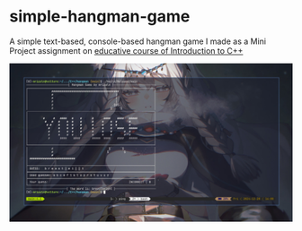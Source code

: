 # simple-hangman-game

A simple text-based, console-based hangman game I made as a Mini Project assignment on [educative course of Introduction to C++](https://www.educative.io/courses/learn-cpp-complete-course/)

![playing screenshot](screenshot.jpg)
